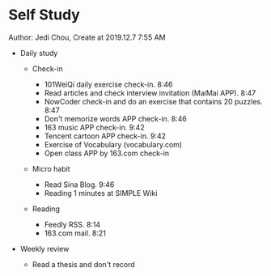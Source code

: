 # Self Study

Author: Jedi Chou, Create at 2019.12.7 7:55 AM

* Daily study
  * Check-in
    * 101WeiQi daily exercise check-in. 8:46
    * Read articles and check interview invitation (MaiMai APP). 8:47
    * NowCoder check-in and do an exercise that contains 20 puzzles. 8:47
    * Don't memorize words APP check-in. 8:46
    * 163 music APP check-in. 9:42
    * Tencent cartoon APP check-in. 9:42
    * Exercise of Vocabulary (vocabulary.com)
    * Open class APP by 163.com check-in

  * Micro habit
    * Read Sina Blog. 9:46
    * Reading 1 minutes at SIMPLE Wiki

  * Reading
    * Feedly RSS. 8:14
    * 163.com mail. 8:21

* Weekly review
  * Read a thesis and don't record
